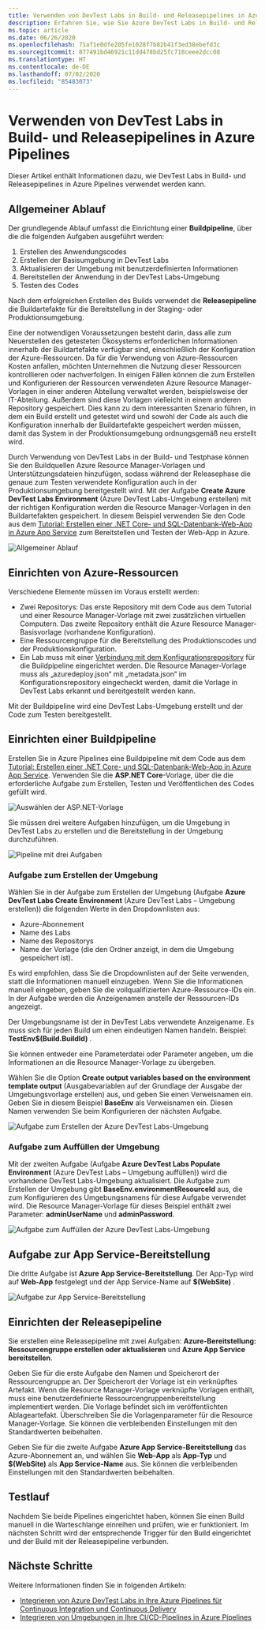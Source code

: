 ```yaml
---
title: Verwenden von DevTest Labs in Build- und Releasepipelines in Azure Pipelines
description: Erfahren Sie, wie Sie Azure DevTest Labs in Build- und Releasepipelines in Azure Pipelines verwenden.
ms.topic: article
ms.date: 06/26/2020
ms.openlocfilehash: 71af1e0dfe205fe1028f7b82b41f3ed38ebefd3c
ms.sourcegitcommit: 877491bd46921c11dd478bd25fc718ceee2dcc08
ms.translationtype: HT
ms.contentlocale: de-DE
ms.lasthandoff: 07/02/2020
ms.locfileid: "85483073"
---
```

# <a name="use-devtest-labs-in-azure-pipelines-build-and-release-pipelines"></a>Verwenden von DevTest Labs in Build- und Releasepipelines in Azure Pipelines
Dieser Artikel enthält Informationen dazu, wie DevTest Labs in Build- und Releasepipelines in Azure Pipelines verwendet werden kann. 

## <a name="overall-flow"></a>Allgemeiner Ablauf
Der grundlegende Ablauf umfasst die Einrichtung einer **Buildpipeline**, über die die folgenden Aufgaben ausgeführt werden:

1. Erstellen des Anwendungscodes
1. Erstellen der Basisumgebung in DevTest Labs
1. Aktualisieren der Umgebung mit benutzerdefinierten Informationen
1. Bereitstellen der Anwendung in der DevTest Labs-Umgebung
1. Testen des Codes 

Nach dem erfolgreichen Erstellen des Builds verwendet die **Releasepipeline** die Buildartefakte für die Bereitstellung in der Staging- oder Produktionsumgebung. 

Eine der notwendigen Voraussetzungen besteht darin, dass alle zum Neuerstellen des getesteten Ökosystems erforderlichen Informationen innerhalb der Buildartefakte verfügbar sind, einschließlich der Konfiguration der Azure-Ressourcen. Da für die Verwendung von Azure-Ressourcen Kosten anfallen, möchten Unternehmen die Nutzung dieser Ressourcen kontrollieren oder nachverfolgen. In einigen Fällen können die zum Erstellen und Konfigurieren der Ressourcen verwendeten Azure Resource Manager-Vorlagen in einer anderen Abteilung verwaltet werden, beispielsweise der IT-Abteilung. Außerdem sind diese Vorlagen vielleicht in einem anderen Repository gespeichert. Dies kann zu dem interessanten Szenario führen, in dem ein Build erstellt und getestet wird und sowohl der Code als auch die Konfiguration innerhalb der Buildartefakte gespeichert werden müssen, damit das System in der Produktionsumgebung ordnungsgemäß neu erstellt wird. 

Durch Verwendung von DevTest Labs in der Build- und Testphase können Sie den Buildquellen Azure Resource Manager-Vorlagen und Unterstützungsdateien hinzufügen, sodass während der Releasephase die genaue zum Testen verwendete Konfiguration auch in der Produktionsumgebung bereitgestellt wird. Mit der Aufgabe **Create Azure DevTest Labs Environment** (Azure DevTest Labs-Umgebung erstellen) mit der richtigen Konfiguration werden die Resource Manager-Vorlagen in den Buildartefakten gespeichert. In diesem Beispiel verwenden Sie den Code aus dem [Tutorial: Erstellen einer .NET Core- und SQL-Datenbank-Web-App in Azure App Service](../app-service/app-service-web-tutorial-dotnetcore-sqldb.md) zum Bereitstellen und Testen der Web-App in Azure.

![Allgemeiner Ablauf](./media/use-devtest-labs-build-release-pipelines/overall-flow.png)

## <a name="set-up-azure-resources"></a>Einrichten von Azure-Ressourcen
Verschiedene Elemente müssen im Voraus erstellt werden:

- Zwei Repositorys: Das erste Repository mit dem Code aus dem Tutorial und einer Resource Manager-Vorlage mit zwei zusätzlichen virtuellen Computern. Das zweite Repository enthält die Azure Resource Manager-Basisvorlage (vorhandene Konfiguration).
- Eine Ressourcengruppe für die Bereitstellung des Produktionscodes und der Produktionskonfiguration.
- Ein Lab muss mit einer [Verbindung mit dem Konfigurationsrepository](devtest-lab-create-environment-from-arm.md) für die Buildpipeline eingerichtet werden. Die Resource Manager-Vorlage muss als „azuredeploy.json“ mit „metadata.json“ im Konfigurationsrepository eingecheckt werden, damit die Vorlage in DevTest Labs erkannt und bereitgestellt werden kann.

Mit der Buildpipeline wird eine DevTest Labs-Umgebung erstellt und der Code zum Testen bereitgestellt.

## <a name="set-up-a-build-pipeline"></a>Einrichten einer Buildpipeline
Erstellen Sie in Azure Pipelines eine Buildpipeline mit dem Code aus dem [Tutorial: Erstellen einer .NET Core- und SQL-Datenbank-Web-App in Azure App Service](../app-service/app-service-web-tutorial-dotnetcore-sqldb.md). Verwenden Sie die **ASP.NET Core**-Vorlage, über die die erforderliche Aufgabe zum Erstellen, Testen und Veröffentlichen des Codes gefüllt wird.

![Auswählen der ASP.NET-Vorlage](./media/use-devtest-labs-build-release-pipelines/select-asp-net.png)

Sie müssen drei weitere Aufgaben hinzufügen, um die Umgebung in DevTest Labs zu erstellen und die Bereitstellung in der Umgebung durchzuführen.

![Pipeline mit drei Aufgaben](./media/use-devtest-labs-build-release-pipelines/pipeline-tasks.png)

### <a name="create-environment-task"></a>Aufgabe zum Erstellen der Umgebung
Wählen Sie in der Aufgabe zum Erstellen der Umgebung (Aufgabe **Azure DevTest Labs Create Environment** (Azure DevTest Labs – Umgebung erstellen)) die folgenden Werte in den Dropdownlisten aus:

- Azure-Abonnement
- Name des Labs
- Name des Repositorys
- Name der Vorlage (die den Ordner anzeigt, in dem die Umgebung gespeichert ist). 

Es wird empfohlen, dass Sie die Dropdownlisten auf der Seite verwenden, statt die Informationen manuell einzugeben. Wenn Sie die Informationen manuell eingeben, geben Sie die vollqualifizierten Azure-Ressource-IDs ein. In der Aufgabe werden die Anzeigenamen anstelle der Ressourcen-IDs angezeigt. 

Der Umgebungsname ist der in DevTest Labs verwendete Anzeigename. Es muss sich für jeden Build um einen eindeutigen Namen handeln. Beispiel: **TestEnv$(Build.BuildId)** . 

Sie können entweder eine Parameterdatei oder Parameter angeben, um die Informationen an die Resource Manager-Vorlage zu übergeben. 

Wählen Sie die Option **Create output variables based on the environment template output** (Ausgabevariablen auf der Grundlage der Ausgabe der Umgebungsvorlage erstellen) aus, und geben Sie einen Verweisnamen ein. Geben Sie in diesem Beispiel **BaseEnv** als Verweisnamen ein. Diesen Namen verwenden Sie beim Konfigurieren der nächsten Aufgabe. 

![Aufgabe zum Erstellen der Azure DevTest Labs-Umgebung](./media/use-devtest-labs-build-release-pipelines/create-environment.png)

### <a name="populate-environment-task"></a>Aufgabe zum Auffüllen der Umgebung
Mit der zweiten Aufgabe (Aufgabe **Azure DevTest Labs Populate Environment** (Azure DevTest Labs – Umgebung auffüllen)) wird die vorhandene DevTest Labs-Umgebung aktualisiert. Die Aufgabe zum Erstellen der Umgebung gibt **BaseEnv.environmentResourceId** aus, die zum Konfigurieren des Umgebungsnamens für diese Aufgabe verwendet wird. Die Resource Manager-Vorlage für dieses Beispiel enthält zwei Parameter: **adminUserName** und **adminPassword**. 

![Aufgabe zum Auffüllen der Azure DevTest Labs-Umgebung](./media/use-devtest-labs-build-release-pipelines/populate-environment.png)

## <a name="app-service-deploy-task"></a>Aufgabe zur App Service-Bereitstellung
Die dritte Aufgabe ist **Azure App Service-Bereitstellung**. Der App-Typ wird auf **Web-App** festgelegt und der App Service-Name auf **$(WebSite)** .

![Aufgabe zur App Service-Bereitstellung](./media/use-devtest-labs-build-release-pipelines/app-service-deploy.png)

## <a name="set-up-release-pipeline"></a>Einrichten der Releasepipeline
Sie erstellen eine Releasepipeline mit zwei Aufgaben: **Azure-Bereitstellung: Ressourcengruppe erstellen oder aktualisieren** und **Azure App Service bereitstellen**. 

Geben Sie für die erste Aufgabe den Namen und Speicherort der Ressourcengruppe an. Der Speicherort der Vorlage ist ein verknüpftes Artefakt. Wenn die Resource Manager-Vorlage verknüpfte Vorlagen enthält, muss eine benutzerdefinierte Ressourcengruppenbereitstellung implementiert werden. Die Vorlage befindet sich im veröffentlichten Ablageartefakt. Überschreiben Sie die Vorlagenparameter für die Resource Manager-Vorlage. Sie können die verbleibenden Einstellungen mit den Standardwerten beibehalten. 

Geben Sie für die zweite Aufgabe **Azure App Service-Bereitstellung** das Azure-Abonnement an, und wählen Sie **Web-App** als **App-Typ** und **$(WebSite)** als **App Service-Name** aus. Sie können die verbleibenden Einstellungen mit den Standardwerten beibehalten. 

## <a name="test-run"></a>Testlauf
Nachdem Sie beide Pipelines eingerichtet haben, können Sie einen Build manuell in die Warteschlange einreihen und prüfen, wie er funktioniert. Im nächsten Schritt wird der entsprechende Trigger für den Build eingerichtet und der Build mit der Releasepipeline verbunden.

## <a name="next-steps"></a>Nächste Schritte
Weitere Informationen finden Sie in folgenden Artikeln:

- [Integrieren von Azure DevTest Labs in Ihre Azure Pipelines für Continuous Integration und Continuous Delivery](devtest-lab-integrate-ci-cd.md)
- [Integrieren von Umgebungen in Ihre CI/CD-Pipelines in Azure Pipelines](integrate-environments-devops-pipeline.md)
